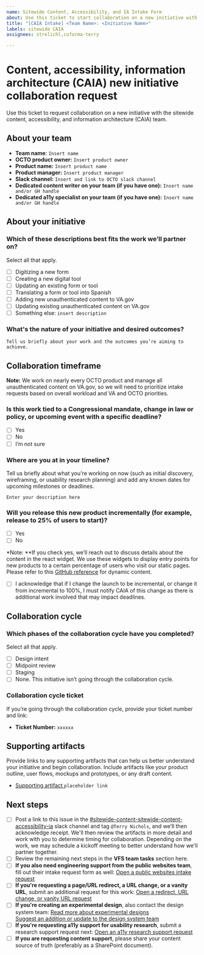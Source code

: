 ```yaml
---
name: Sitewide Content, Accessibility, and IA Intake Form
about: Use this ticket to start collaboration on a new initiative with the sitewide content, accessibility, and information architecture (CAIA) team.
title: "[CAIA Intake] <Team Name>: <Initiative Name>"
labels: sitewide CAIA
assignees: strelichl,coforma-terry

---
```

# Content, accessibility, information architecture (CAIA) new initiative collaboration request

Use this ticket to request collaboration on a new initiative with the sitewide content, accessibility, and information architecture (CAIA) team.

## About your team

- **Team name**: `Insert name`
- **OCTO product owner:** `Insert product owner`
- **Product name:** `Insert product name`
- **Product manager:**  `Insert product manager`
- **Slack channel:** `Insert and link to OCTO slack channel`
- **Dedicated content writer on your team (if you have one):** `Insert name and/or GH handle`
- **Dedicated a11y specialist on your team (if you have one):** `Insert name and/or GH handle`
 
## About your initiative

### Which of these descriptions best fits the work we’ll partner on?
Select all that apply.
- [ ] Digitizing a new form
- [ ] Creating a new digital tool
- [ ] Updating an existing form or tool
- [ ] Translating a form or tool into Spanish
- [ ] Adding new unauthenticated content to VA.gov
- [ ] Updating existing unauthenticated content on VA.gov
- [ ] Something else:  `insert description`

### What's the nature of your initiative and desired outcomes?

`Tell us briefly about your work and the outcomes you’re aiming to achieve.`

## Collaboration timeframe

**Note:** We work on nearly every OCTO product and manage all unauthenticated content on VA.gov, so we will need to prioritize intake requests based on overall workload and VA and OCTO priorities.

### Is this work tied to a Congressional mandate, change in law or policy, or upcoming event with a specific deadline?
- [ ] Yes
- [ ] No
- [ ] I’m not sure

### Where are you at in your timeline?
Tell us briefly about what you're working on now (such as initial discovery, wireframing, or usability research planning) and add any known dates for upcoming milestones or deadlines.

`Enter your description here`

### Will you release this new product incrementally (for example, release to 25% of users to start)?

- [ ]  Yes
- [ ]  No
 
 *Note: **If you check yes, we’ll reach out to discuss details about the content in the react widget. We use these widgets to display entry points for new products to a certain percentage of users who visit our static pages. Please refer to this [GitHub reference](https://github.com/department-of-veterans-affairs/va.gov-team/blob/master/teams/vsa/teams/sitewide-content/processes/dynamic-content-process.md) for dynamic content.
 
- [ ]  I acknowledge that if I change the launch to be incremental, or change it from incremental to 100%, I must notify CAIA of this change as there is additional work involved that may impact deadlines.

## Collaboration cycle 

### Which phases of the collaboration cycle have you completed?
Select all that apply.
- [ ] Design intent 
- [ ] Midpoint review 
- [ ] Staging 
- [ ] None. This initiative isn’t going through the collaboration cycle.

### Collaboration cycle ticket 

If you’re going through the collaboration cycle, provide your ticket number and link:
- **Ticket Number:** `xxxxxx`

## Supporting artifacts
Provide links to any supporting artifacts that can help us better understand your initiative and begin collaboration. Include artifacts like your product outline, user flows, mockups and prototypes, or any draft content.
- [Supporting artifact <name>](https://va.gov) `placeholder link`

## Next steps
- [ ] Post a link to this issue in the [#sitewide-content-sitewide-content-accessibility-ia](https://dsva.slack.com/channels/sitewide-content-accessibility-ia) slack channel and tag `@Terry Nichols`, and we’ll then acknowledge receipt. We'll then review the artifacts in more detail and work with you to determine timing for collaboration. Depending on the work, we may schedule a kickoff meeting to better understand how we'll partner together.
- [ ] Review the remaining next steps in the **VFS team tasks** section here.
- [ ] **If you also need engineering support from the public websites team**, fill out their intake request form as well: [Open a public websites intake request](https://github.com/department-of-veterans-affairs/va.gov-team/issues/new?assignees=Public+Websites%2C+Sitewide+content&labels=vsa-public-websites%2C+vsa%2C+vsa-public-websites-intake%2C+sitewide-content%2C+needs-grooming&template=public-websites-intake.md&title=%3CType+of+Request%3E+from+%3CTeam%3E)
- [ ] **If you're requesting a page/URL redirect, a URL change, or a vanity URL**, submit an additional request for this work: [Open a redirect, URL change, or vanity URL request](https://github.com/department-of-veterans-affairs/va.gov-team/issues/new?assignees=jennymayoco%2C+kristinoletmuskat%2C+strelichl%2C+FranECross&labels=sitewide+CAIA%2C+Sitewide+IA%2C+Public+Websites%2C+VA.gov+frontend%2C+Redirect+request&projects=&template=redirect-request.md&title=Redirect+Request)
- [ ] **If you're creating an experimental design**, also contact the design system team: [Read more about experimental designs](https://design.va.gov/about/contributing-to-the-design-system/experimental-components-and-patterns#what-is-an-experimental-component-or-pattern?) <br> [Suggest an addition or update to the design system team](https://design.va.gov/about/contributing-to-the-design-system/suggest-an-addition-or-update)
- [ ] **If you're requesting a11y support for usability research**, submit a research support request next: [Open an a11y research support request](https://github.com/department-of-veterans-affairs/va.gov-team/issues/new?assignees=coforma-terry%2Cangelafowler82&labels=508%2FAccessibility%2C+sitewide+CAIA%2C+sitewide+accessibility%2C+CAIA-a11y-research&template=caia-a11y-research.yaml&title=%5BCAIA+A11y+Research%5D%3A+Team+name%2C+product+name)
- [ ] **If you are requesting content support**, please share your content source of truth (preferably as a SharePoint document).
